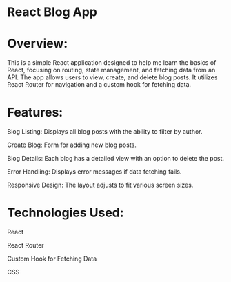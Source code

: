 # React Blog App

# Overview:
This is a simple React application designed to help me learn the basics of React, focusing on routing, state management, and fetching data from an API. The app allows users to view, create, and delete blog posts. It utilizes React Router for navigation and a custom hook for fetching data.

# Features:

Blog Listing: Displays all blog posts with the ability to filter by author.

Create Blog: Form for adding new blog posts.

Blog Details: Each blog has a detailed view with an option to delete the post.

Error Handling: Displays error messages if data fetching fails.

Responsive Design: The layout adjusts to fit various screen sizes.

# Technologies Used:

React

React Router

Custom Hook for Fetching Data

CSS
